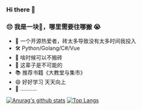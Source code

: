 ### Hi there 👋


### 😔️ 我是一块🧱，哪里需要往哪搬 😭️

- 🌱 一个开源热爱者，砖太多导致没有太多时间我投入
- 🛠 Python/Golang/C#/Vue 
- 🤔 啥时候可以不搬砖
- 💬 这辈子是不可能的
- 📚️ 推荐书籍《大教堂与集市》
- 😄 好好学习 天天向上
- 🔋️  ...........

[![Anurag's github stats](https://github-readme-stats.vercel.app/api?username=kalifun&show_icons=true)](https://github.com/anuraghazra/github-readme-stats)
[![Top Langs](https://github-readme-stats.vercel.app/api/top-langs/?username=kalifun&layout=compact)](https://github.com/anuraghazra/github-readme-stats)
